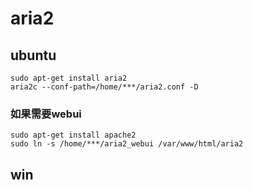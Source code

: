 # aria2

## ubuntu

    sudo apt-get install aria2
    aria2c --conf-path=/home/***/aria2.conf -D

### 如果需要webui

    sudo apt-get install apache2
    sudo ln -s /home/***/aria2_webui /var/www/html/aria2

## win
